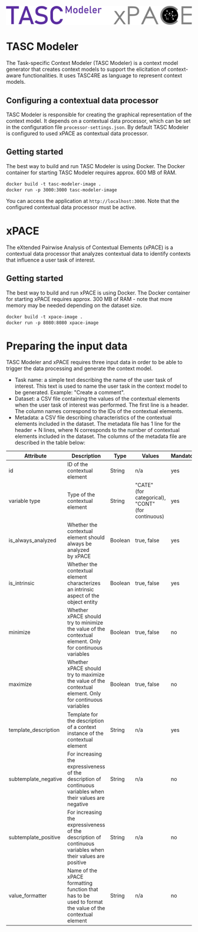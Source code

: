 ![TASC Modeler and xPACE logos](tasc-modeler-xpace.svg)

# TASC Modeler

The Task-specific Context Modeler (TASC  Modeler) is a context model generator that creates context models to support the elicitation of context-aware functionalities. It uses TASC4RE as language to represent context models.

## Configuring a contextual data processor

TASC Modeler is responsible for creating the graphical representation of the context model. It depends on a contextual data processor, which can be set in the configuration file `processor-settings.json`. By default TASC Modeler is configured to used xPACE as contextual data processor.

## Getting started

The best way to build and run TASC Modeler is using Docker. The Docker container for starting TASC Modeler requires approx. 600 MB of RAM.

```
docker build -t tasc-modeler-image .
docker run -p 3000:3000 tasc-modeler-image
```

You can access the application at `http://localhost:3000`. Note that the configured contextual data processor must be active.

# xPACE

The eXtended Pairwise Analysis of Contextual Elements (xPACE) is a contextual data processor that analyzes contextual data to identify contexts that influence a user task of interest.

## Getting started

The best way to build and run xPACE is using Docker. The Docker container for starting xPACE requires approx. 300 MB of RAM - note that more memory may be needed depending on the dataset size.

```
docker build -t xpace-image .
docker run -p 8080:8080 xpace-image
```

# Preparing the input data

TASC Modeler and xPACE requires three input data in order to be able to trigger the data processing and generate the context model.

- Task name: a simple text describing the name of the user task of interest. This text is used to name the user task in the context model to be generated. Example: "Create a comment".
- Dataset: a CSV file containing the values of the contextual elements when the user task of interest was performed. The first line is a header. The column names correspond to the IDs of the contextual elements.
- Metadata: a CSV file describing characteristics of the contextual elements included in the dataset. The metadata file has 1 line for the header + N lines, where N corresponds to the number of contextual elements included in the dataset. The columns of the metadata file are described in the table below:

| Attribute            | Description                                                                                                    | Type    | Values                                                     | Mandatory |
|----------------------|----------------------------------------------------------------------------------------------------------------|---------|------------------------------------------------------------|-----------|
| id                   | ID of the contextual element                                                                                   | String  | n/a                                                        |    yes    |
| variable type        | Type of the contextual element                                                                                 | String  | "CATE"<br>(for categorical),<br>"CONT"<br>(for continuous) |    yes    |
| is_always_analyzed   | Whether the contextual element should always be analyzed<br>by xPACE                                           | Boolean | true, false                                                |    yes    |
| is_intrinsic         | Whether the contextual element characterizes an intrinsic<br>aspect of the object entity                       | Boolean | true, false                                                |    yes    |
| minimize             | Whether xPACE should try to minimize the value of the<br>contextual element. Only for continuous variables     | Boolean | true, false                                                |     no    |
| maximize             | Whether xPACE should try to maximize the value of the<br>contextual element. Only for continuous variables     | Boolean | true, false                                                |     no    |
| template_description | Template for the description of a context instance of the<br>contextual element                                | String  | n/a                                                        |    yes    |
| subtemplate_negative | For increasing the expressiveness of the description of<br>continuous variables when their values are negative | String  | n/a                                                        |     no    |
| subtemplate_positive | For increasing the expressiveness of the description of<br>continuous variables when their values are positive | String  | n/a                                                        |     no    |
| value_formatter      | Name of the xPACE formatting function that has to be<br>used to format the value of the contextual element     | String  | n/a                                                        |     no    |

